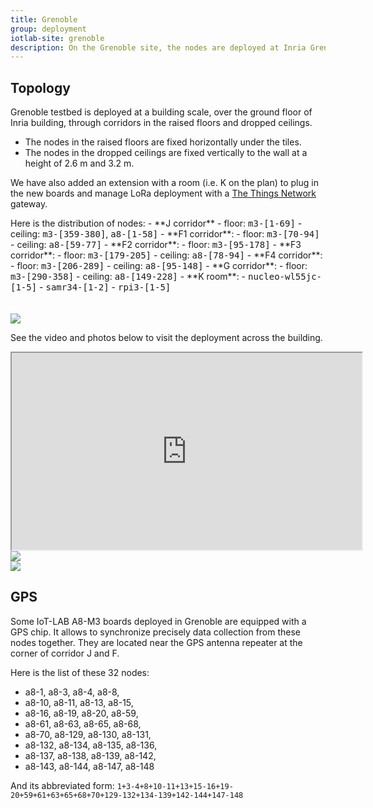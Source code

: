 ```yaml
---
title: Grenoble
group: deployment
iotlab-site: grenoble
description: On the Grenoble site, the nodes are deployed at Inria Grenoble – Rhône-Alpes. They are spread across corridors of the the ground floor. This site is very popular for large network and multi-hop experimentations.
---
```


## Topology

Grenoble testbed is deployed at a building scale, over the ground floor of Inria building, through corridors in the raised floors and dropped ceilings. 

* The nodes in the raised floors are fixed horizontally under the tiles.
* The nodes in the dropped ceilings are fixed vertically to the wall at a height of 2.6 m and 3.2 m.

We have also added an extension with a room (i.e. K on the plan) to plug in the new boards and manage LoRa deployment with a [The Things Network](https://www.thethingsnetwork.org/) gateway.

<div class="row">
<div class="col-lg-6" markdown="1">
Here is the distribution of nodes:
- **J corridor**
  - floor: <tt>m3-[1-69]</tt>
  - ceiling: <tt>m3-[359-380]</tt>, <tt>a8-[1-58]</tt>
- **F1 corridor**:
  - floor: <tt>m3-[70-94]</tt>
  - ceiling: <tt>a8-[59-77]</tt>
- **F2 corridor**:
  - floor: <tt>m3-[95-178]</tt>
- **F3 corridor**:
  - floor: <tt>m3-[179-205]</tt>
  - ceiling: <tt>a8-[78-94]</tt>
- **F4 corridor**:
  - floor: <tt>m3-[206-289]</tt>
  - ceiling: <tt>a8-[95-148]</tt>
- **G corridor**:
  - floor: <tt>m3-[290-358]</tt>
  - ceiling: <tt>a8-[149-228]</tt>
- **K room**:
  - <tt>nucleo-wl55jc-[1-5]</tt>
  - <tt>samr34-[1-2]</tt>
  - <tt>rpi3-[1-5]</tt>
</div>
<div class="col-lg-6">
    <br>
    <br>
    <a href="{{ '/assets/images/deployments/grenoble/' | relative_url }}plan.png" data-toggle="lightbox" data-gallery="gallery">
        <img class="img-fluid" src="{{ '/assets/images/deployments/grenoble/' | relative_url }}plan.png">
    </a>
</div>
</div>

See the video and photos below to visit the deployment across the building.

<div class="embed-responsive embed-responsive-16by9">
  <iframe class="embed-responsive-item" width="560" height="315" src="https://www.youtube.com/embed/xxNPQyY-xzw" allowfullscreen></iframe>
</div>

<div class="row mb-3">
    <div class="col p-1">
        <a href="{{ '/assets/images/deployments/grenoble/' | relative_url }}false-floors.png" data-toggle="lightbox" data-gallery="gallery">
            <img class="img-thumbnail img-fluid" src="{{ '/assets/images/deployments/grenoble/' | relative_url }}false-floors.png">
        </a>
    </div>
    <div class="col p-1">
        <a href="{{ '/assets/images/deployments/grenoble/' | relative_url }}false-ceilings.png" data-toggle="lightbox" data-gallery="gallery">
            <img class="img-thumbnail img-fluid" src="{{ '/assets/images/deployments/grenoble/' | relative_url }}false-ceilings.png">
        </a>
    </div>
</div>

## GPS

Some IoT-LAB A8-M3 boards deployed in Grenoble are equipped with a GPS chip. It allows to synchronize precisely data collection from these nodes together. They are located near the GPS antenna repeater at the corner of corridor J and F.

Here is the list of these 32 nodes:

+ a8-1,
a8-3,
a8-4,
a8-8,
+ a8-10,
a8-11,
a8-13,
a8-15,
+ a8-16,
a8-19,
a8-20,
a8-59,
+ a8-61,
a8-63,
a8-65,
a8-68,
+ a8-70,
a8-129,
a8-130,
a8-131,
+ a8-132,
a8-134,
a8-135,
a8-136,
+ a8-137,
a8-138,
a8-139,
a8-142,
+ a8-143,
a8-144,
a8-147,
a8-148

And its abbreviated form: `1+3-4+8+10-11+13+15-16+19-20+59+61+63+65+68+70+129-132+134-139+142-144+147-148`
